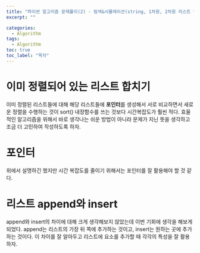 ```yaml
---
title: "파이썬 알고리즘 문제풀이(2) - 탐색&시뮬레이션(string, 1차원, 2차원 리스트 탐색 )"
excerpt: ""

categories:
  - Algorithm
tags:
  - Algorithm
toc: true
toc_label: "목차"
---
```


# 이미 정렬되어 있는 리스트 합치기

이미 정렬된 리스트들에 대해 해당 리스트들에 **포인터**를 생성해서 서로 비교하면서 새로운 정렬을 수행하는 것이 sort() 내장함수를 쓰는 것보다 시간복잡도가 훨씬 적다. 효율적인 알고리즘을 위해서 바로 생각나는 쉬운 방법이 아니라 문제가 지닌 뜻을 생각하고 조금 더 고민하여 작성하도록 하자.

# 포인터

위에서 설명하긴 했지만 시간 복잡도를 줄이기 위해서는 포인터를 잘 활용해야 할 것 같다. 

# 리스트 append와 insert

append와 insert의 차이에 대해 크게 생각해보지 않았는데 이번 기회에 생각을 해보게 되었다. append는 리스트의 가장 뒤 쪽에 추가하는 것이고, insert는 원하는 곳에 추가하는 것이다. 이 차이를 잘 알아두고 리스트에 요소를 추가할 때 각각의 특성을 잘 활용하자. 